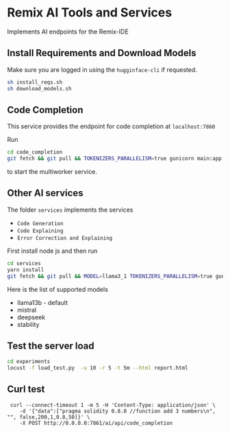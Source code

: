 # Remix AI Tools and Services
Implements AI endpoints for the Remix-IDE

## Install Requirements and Download Models
Make sure you are logged in using the `hugginface-cli` if requested.
```bash
sh install_reqs.sh
sh download_models.sh
```

## Code Completion
This service provides the endpoint for code completion at `localhost:7860`

Run 
```bash
cd code_completion
git fetch && git pull && TOKENIZERS_PARALLELISM=true gunicorn main:app --worker-class uvicorn.workers.UvicornWorker --bind 0.0.0.0:7860 --access-logfile - --workers 4 --threads 1 --timeout 600
```
to start the multiworker service.

## Other AI services

The folder `services` implements the services 
- ```Code Generation```
- ```Code Explaining```
- ```Error Correction and Explaining```

First install node js and then run 
```bash
cd services
yarn install 
git fetch && git pull && MODEL=llama3_1 TOKENIZERS_PARALLELISM=true gunicorn main:app --worker-class uvicorn.workers.UvicornWorker --bind 0.0.0.0:7861 --access-logfile - --workers 3 --threads 64 --timeout 600
```
Here is the list of supported models
* llama13b - default
* mistral
* deepseek
* stability

## Test the server load
```bash
cd experiments
locust -f load_test.py  -u 10 -r 5 -t 5m --html report.html
```

## Curl test
```
 curl --connect-timeout 1 -m 5 -H 'Content-Type: application/json' \
    -d '{"data":["pragma solidity 0.8.0 //function add 3 numbers\n", "", false,200,1,0.8,50]}' \
    -X POST http://0.0.0.0:7861/ai/api/code_completion
```

